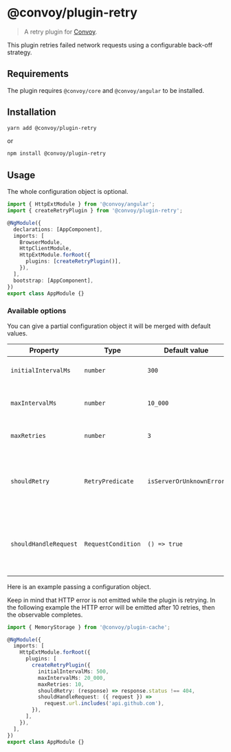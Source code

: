 # @convoy/plugin-retry

> A retry plugin for [Convoy](https://github.com/jscutlery/convoy).

This plugin retries failed network requests using a configurable back-off strategy.

## Requirements

The plugin requires `@convoy/core` and `@convoy/angular` to be installed.

## Installation

```bash
yarn add @convoy/plugin-retry
```

or

```bash
npm install @convoy/plugin-retry
```

## Usage

The whole configuration object is optional.

```ts
import { HttpExtModule } from '@convoy/angular';
import { createRetryPlugin } from '@convoy/plugin-retry';

@NgModule({
  declarations: [AppComponent],
  imports: [
    BrowserModule,
    HttpClientModule,
    HttpExtModule.forRoot({
      plugins: [createRetryPlugin()],
    }),
  ],
  bootstrap: [AppComponent],
})
export class AppModule {}
```

### Available options

You can give a partial configuration object it will be merged with default values.

| Property              | Type               | Default value            | Description                                                        |
| --------------------- | ------------------ | ------------------------ | ------------------------------------------------------------------ |
| `initialIntervalMs`   | `number`           | `300`                    | Duration before the first retry.                                   |
| `maxIntervalMs`       | `number`           | `10_000`                 | Maximum time span before retrying.                                 |
| `maxRetries`          | `number`           | `3`                      | Maximum number of retries.                                         |
| `shouldRetry`         | `RetryPredicate`   | `isServerOrUnknownError` | Predicate function to know which failed request should be retried. |
| `shouldHandleRequest` | `RequestCondition` | `() => true`             | Predicate function to know which request the plugin should handle. |

Here is an example passing a configuration object.

Keep in mind that HTTP error is not emitted while the plugin is retrying. In the following example the HTTP error will be emitted after 10 retries, then the observable completes.

```ts
import { MemoryStorage } from '@convoy/plugin-cache';

@NgModule({
  imports: [
    HttpExtModule.forRoot({
      plugins: [
        createRetryPlugin({
          initialIntervalMs: 500,
          maxIntervalMs: 20_000,
          maxRetries: 10,
          shouldRetry: (response) => response.status !== 404,
          shouldHandleRequest: ({ request }) =>
            request.url.includes('api.github.com'),
        }),
      ],
    }),
  ],
})
export class AppModule {}
```
